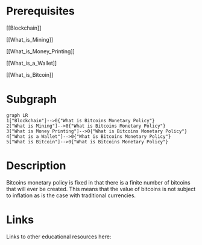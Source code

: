 # Prerequisites
[[Blockchain]]


[[What_is_Mining]]


[[What_is_Money_Printing]]


[[What_is_a_Wallet]]


[[What_is_Bitcoin]]

# Subgraph

```mermaid
graph LR
1["Blockchain"]-->0{"What is Bitcoins Monetary Policy"}
2["What is Mining"]-->0{"What is Bitcoins Monetary Policy"}
3["What is Money Printing"]-->0{"What is Bitcoins Monetary Policy"}
4["What is a Wallet"]-->0{"What is Bitcoins Monetary Policy"}
5["What is Bitcoin"]-->0{"What is Bitcoins Monetary Policy"}
```



# Description
  
Bitcoins monetary policy is fixed in that there is a finite number of bitcoins that will ever be created. This means that the value of bitcoins is not subject to inflation as is the case with traditional currencies.

# Links
Links to other educational resources here:
